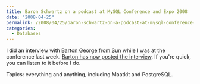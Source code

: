 ```yaml
---
title: Baron Schwartz on a podcast at MySQL Conference and Expo 2008
date: "2008-04-25"
permalink: /2008/04/25/baron-schwartz-on-a-podcast-at-mysql-conference-and-expo-2008/
categories:
  - Databases
---
```

I did an interview with [Barton George from Sun][1] while I was at the conference last week. [Barton has now posted the interview][2]. If you're quick, you can listen to it before I do.

Topics: everything and anything, including Maatkit and PostgreSQL.

 [1]: http://blogs.sun.com/barton808/
 [2]: http://blogs.sun.com/barton808/entry/mysql_conf08_talkin_to_baron
